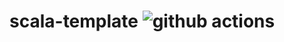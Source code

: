 # scala-template ![github actions](https://github.com/broilogabriel/scala-template/actions/workflows/scala.yml/badge.svg)

